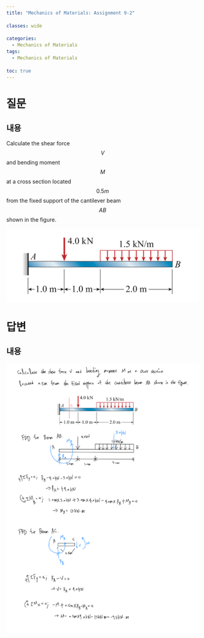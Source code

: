 ```yaml
---
title: "Mechanics of Materials: Assignment 9-2"

classes: wide

categories:
  - Mechanics of Materials
tags:
  - Mechanics of Materials

toc: true
---
```


# 질문

## 내용

Calculate the shear force $$V$$ and bending moment $$M$$ at a cross section located $$0.5m$$ from the fixed support of the cantilever beam $$AB$$ shown in the figure.


![Figure](/assets/images/Mechanics_of_Materials/assignment/9week/assign-9-2-figure.png)

# 답변

## 내용

![Answer](/assets/images/Mechanics_of_Materials/assignment/9week/assign-9-2.png)

